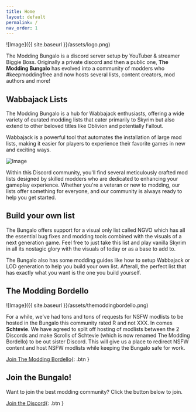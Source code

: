 ```yaml
---
title: Home
layout: default
permalink: /
nav_order: 1
---
```

![Image]({{ site.baseurl }}/assets/logo.png)

The Modding Bungalo is a discord server setup by YouTuber & streamer Biggie Boss.
Originally a private discord and then a public one, **The Modding Bungalo** has evolved into a community of modders who #keepmoddingfree and now hosts several lists, content creators, mod authors and more!

## Wabbajack Lists

The Modding Bungalo is a hub for Wabbajack enthusiasts, offering a wide variety of curated modding lists that cater primarily to Skyrim but also extend to other beloved titles like Oblivion and potentially Fallout. 

Wabbajack is a powerful tool that automates the installation of large mod lists, making it easier for players to experience their favorite games in new and exciting ways.

![Image](https://repository-images.githubusercontent.com/198012294/76c4b500-fbeb-11e9-87e8-232886ee5254)


Within this Discord community, you'll find several meticulously crafted mod lists designed by skilled modders who are dedicated to enhancing your gameplay experience. Whether you're a veteran or new to modding, our lists offer something for everyone, and our community is always ready to help you get started.

## Build your own list

The Bungalo offers support for a visual only list called NGVO which has all the essential bug fixes and modding tools combined with the visuals of a next generation game. Feel free to just take this list and play vanilla Skyrim in all its nostagic glory with the visuals of today or as a base to add to.

The Bungalo also has some modding guides like how to setup Wabbajack or LOD generation to help you build your own list. Afterall, the perfect list that has exactly what you want is the one you build yourself.

## The Modding Bordello
![Image]({{ site.baseurl }}/assets/themoddingbordello.png)

For a while, we've had tons and tons of requests for NSFW modlists to be hosted in the Bungalo this community rated R and not XXX. In comes **Schtevie**. We have agreed to split off hosting of modlists between the 2 Discords and make Scrolls of Schtevie (which is now renamed The Modding Bordello) to be out sister Discord. This will give us a place to redirect NSFW content and host NSFW modlists while keeping the Bungalo safe for work.

[Join The Modding Bordello](https://discord.gg/themoddingbordello){: .btn }

## Join the Bungalo!

Want to join the best modding community? Click the button below to join.

[Join the Discord](https://discord.gg/bungalo){: .btn }